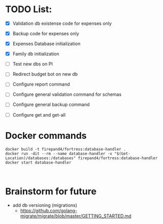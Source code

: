 # TODO List:

* [x] Validation db existense code for expenses only
* [x] Backup code for expenses only
* [x] Expenses Database initialization
* [x] Family db initialization
* [ ] Test new dbs on PI
* [ ] Redirect budget bot on new db
* [ ] Configure report command
* [ ] Configure general validation command for schemas
* [ ] Configure general backup command
* [ ] Configure get and get-all


# Docker commands
```
docker build -t firepand4/fortress:database-handler .
docker run -dit --rm --name database-handler -v "$(Get-Location)/databases:/databases" firepand4/fortress:database-handler
docker start database-handler



```

# Brainstorm for future
- add db versioning (migrations)
    - https://github.com/golang-migrate/migrate/blob/master/GETTING_STARTED.md


